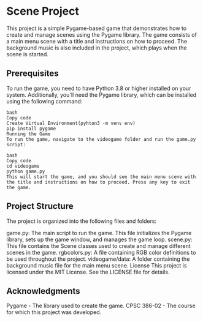 # Scene Project

This project is a simple Pygame-based game that demonstrates how to create and manage scenes using the Pygame library. The game consists of a main menu scene with a title and instructions on how to proceed. The background music is also included in the project, which plays when the scene is started.

## Prerequisites

To run the game, you need to have Python 3.8 or higher installed on your system. Additionally, you'll need the Pygame library, which can be installed using the following command:

```
bash
Copy code
Create Virtual Environment(pyhton3 -m venv env)
pip install pygame
Running the Game
To run the game, navigate to the videogame folder and run the game.py script:

bash
Copy code
cd videogame
python game.py
This will start the game, and you should see the main menu scene with the title and instructions on how to proceed. Press any key to exit the game.
```

## Project Structure

The project is organized into the following files and folders:

game.py: The main script to run the game. This file initializes the Pygame library, sets up the game window, and manages the game loop.
scene.py: This file contains the Scene classes used to create and manage different scenes in the game.
rgbcolors.py: A file containing RGB color definitions to be used throughout the project.
videogame/data: A folder containing the background music file for the main menu scene.
License
This project is licensed under the MIT License. See the LICENSE file for details.

## Acknowledgments

Pygame - The library used to create the game.
CPSC 386-02 - The course for which this project was developed.
